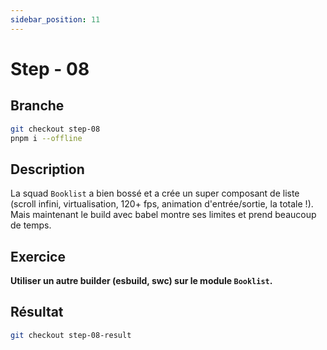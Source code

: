 ```yaml
---
sidebar_position: 11
---
```


# Step - 08

## Branche

```bash
git checkout step-08
pnpm i --offline
```

## Description

La squad `Booklist` a bien bossé et a crée un super composant de liste (scroll infini, virtualisation, 120+ fps, animation d'entrée/sortie, la totale !).  
Mais maintenant le build avec babel montre ses limites et prend beaucoup de temps.

## Exercice

**Utiliser un autre builder (esbuild, swc) sur le module `Booklist`.**

## Résultat

```bash
git checkout step-08-result
```
